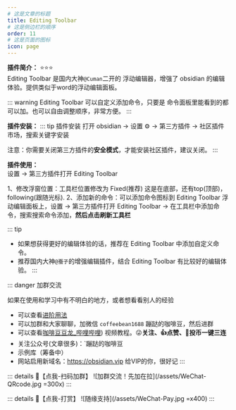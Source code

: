 ```yaml
---
# 这是文章的标题
title: Editing Toolbar
# 这是侧边栏的顺序
order: 11
# 这是页面的图标
icon: page
---
```

**插件简介：**  ⭐️⭐️⭐️  
Editing Toolbar 是国内大神`@Cuman`二开的 浮动编辑器，增强了 obsidian 的编辑体验。提供类似于word的浮动编辑面板。

::: warning
Editing Toolbar 可以自定义添加命令，只要是 命令面板里能看到的都可以加。也可以自由调整顺序，非常方便。
:::

**插件安装：**
::: tip 插件安装
打开 obsidian → 设置 ⚙️ → 第三方插件 → 社区插件市场，搜索关键字安装

注意：你需要关闭第三方插件的**安全模式**，才能安装社区插件，建议关闭。
:::

**插件使用：**  
设置 → 第三方插件打开 Editing Toolbar 

1、修改浮窗位置：工具栏位置修改为 Fixed(推荐) 这是在底部，还有top(顶部)，following(跟随光标).
2、添加新的命令：可以添加命令图标到  Editing Toolbar 浮动编辑面板上，设置 → 第三方插件打开 Editing Toolbar → 在工具栏中添加命令，搜索搜索命令添加，**然后点击刷新工具栏**

::: tip
- 如果想获得更好的编辑体验的话，推荐在 Editing Toolbar 中添加自定义命令。
- 推荐国内大神`@蚕子`的增强编辑插件，结合 Editing Toolbar 有比较好的编辑体验。
:::

::: danger 加群交流

如果在使用和学习中有不明白的地方，或者想看看别人的经验
- 可以查看[进阶用法](/zh/advanced)
- 可以加群和大家聊聊，加微信 `coffeebean1688` 蹦跶的咖啡豆，然后进群
- 可以查看[咖啡豆豆龙_哔哩哔哩](https://space.bilibili.com/618777356)) 视频教程。😜**关注、👍点赞、📀投币一键三连**
- 关注公众号(文章很多)：`蹦跶的咖啡豆
- 示例库（筹备中）
- 网站启用新域名：https://obsidian.vip 给VIP的你，很好记
:::

::: details 🌱【点我-扫码加群】
![加群交流！先加在拉](/assets/WeChat-QRcode.jpg =300x) 
::: 

::: details 🍻【点我-打赏】
![随缘支持](/assets/WeChat-Pay.jpg =x400)
::: 

